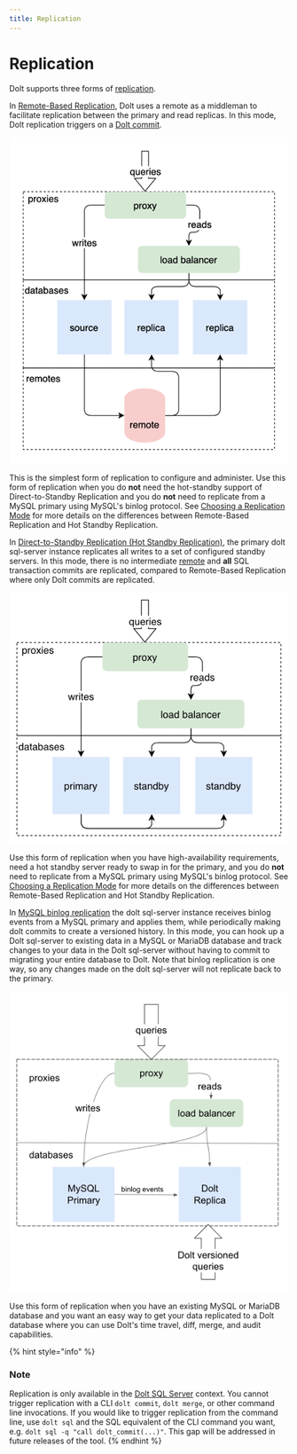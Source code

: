 ```yaml
---
title: Replication
---
```


# Replication

Dolt supports three forms of [replication](../../../../concepts/dolt/rdbms/replication.md).

In [Remote-Based Replication](remote-based-replication.md), Dolt uses a remote as a middleman to facilitate replication between the
primary and read replicas. In this mode, Dolt replication triggers on a [Dolt
commit](../../../../concepts/dolt/git/commits.md).

![Read replication](../../../../.gitbook/assets/dolt-read-replication.png)

This is the simplest form of replication to configure and administer. Use this form of replication
when you do **not** need the hot-standby support of Direct-to-Standby Replication and you do **not**
need to replicate from a MySQL primary using MySQL's binlog protocol. See 
[Choosing a Replication Mode](choosing-replication-mode.md) for more 
details on the differences between Remote-Based Replication and Hot Standby Replication.


In [Direct-to-Standby Replication (Hot Standby Replication)](direct-to-standby-replication.md), the primary dolt sql-server instance replicates all writes to a
set of configured standby servers. In this mode, there is no intermediate
[remote](../../../../concepts/dolt/git/remotes.md) and **all** SQL transaction commits
are replicated, compared to Remote-Based Replication where only Dolt commits are replicated.

![Standby replication](../../../../.gitbook/assets/dolt-standby-replication.png)

Use this form of replication when you have high-availability requirements, need a hot standby
server ready to swap in for the primary, and you do **not** need to replicate from a MySQL primary
using MySQL's binlog protocol. See [Choosing a Replication Mode](choosing-replication-mode.md) for more 
details on the differences between Remote-Based Replication and Hot Standby Replication. 


In [MySQL binlog replication](binlog-replication.md) the dolt sql-server instance receives
binlog events from a MySQL primary and applies them, while periodically making dolt commits to create a
versioned history. In this mode, you can hook up a Dolt sql-server to existing data in a MySQL or
MariaDB database and track changes to your data in the Dolt sql-server without
having to commit to migrating your entire database to Dolt. Note that binlog replication is one way,
so any changes made on the dolt sql-server will not replicate back to the primary.

![Binlog replication](../../../../.gitbook/assets/dolt-binlog-replication.png)

Use this form of replication when you have an existing MySQL or MariaDB database and you want an
easy way to get your data replicated to a Dolt database where you can use Dolt's time travel, diff,
merge, and audit capabilities.

{% hint style="info" %}
### Note
Replication is only available in the [Dolt SQL
Server](../../../../concepts/dolt/rdbms/server.md) context. You cannot
trigger replication with a CLI `dolt commit`, `dolt merge`, or other
command line invocations. If you would like to trigger replication
from the command line, use `dolt sql` and the SQL equivalent of the
CLI command you want, e.g. `dolt sql -q "call dolt_commit(...)"`. This
gap will be addressed in future releases of the tool.
{% endhint %}
